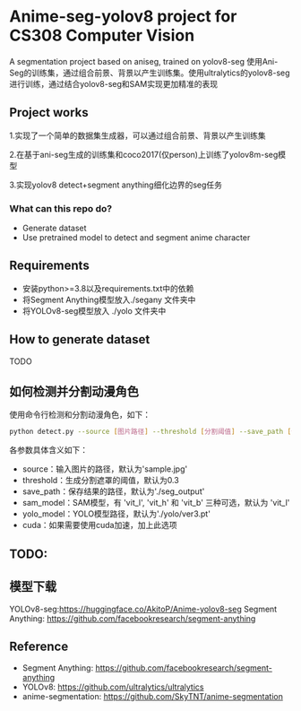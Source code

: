 # Anime-seg-yolov8 project for CS308 Computer Vision
A segmentation project based on aniseg, trained on yolov8-seg
使用Ani-Seg的训练集，通过组合前景、背景以产生训练集。使用ultralytics的yolov8-seg进行训练，通过结合yolov8-seg和SAM实现更加精准的表现
## Project works
1.实现了一个简单的数据集生成器，可以通过组合前景、背景以产生训练集

2.在基于ani-seg生成的训练集和coco2017(仅person)上训练了yolov8m-seg模型

3.实现yolov8 detect+segment anything细化边界的seg任务

### What can this repo do?
- Generate dataset
- Use pretrained model to detect and segment anime character

## Requirements
- 安装python>=3.8以及requirements.txt中的依赖
- 将Segment Anything模型放入./segany 文件夹中
- 将YOLOv8-seg模型放入 ./yolo 文件夹中

## How to generate dataset
TODO

## 如何检测并分割动漫角色

使用命令行检测和分割动漫角色，如下：

```bash
python detect.py --source [图片路径] --threshold [分割阈值] --save_path [保存路径] --sam_model [SAM模型] --yolo_model [YOLO模型路径] [--cuda]
```
各参数具体含义如下：

- source：输入图片的路径，默认为'sample.jpg'
- threshold：生成分割遮罩的阈值，默认为0.3
- save_path：保存结果的路径，默认为'./seg_output'
- sam_model：SAM模型，有 'vit_l', 'vit_h' 和 'vit_b' 三种可选，默认为 'vit_l'
- yolo_model：YOLO模型路径，默认为'./yolo/ver3.pt'
- cuda：如果需要使用cuda加速，加上此选项

## TODO:

## 模型下载

YOLOv8-seg:https://huggingface.co/AkitoP/Anime-yolov8-seg
Segment Anything: https://github.com/facebookresearch/segment-anything
## Reference
- Segment Anything: https://github.com/facebookresearch/segment-anything
- YOLOv8: https://github.com/ultralytics/ultralytics
- anime-segmentation: https://github.com/SkyTNT/anime-segmentation
